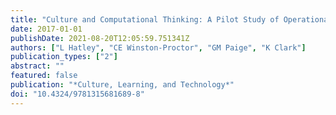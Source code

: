 ```yaml
---
title: "Culture and Computational Thinking: A Pilot Study of Operationalizing Culturally Responsive Teaching (CRT) in Computer Science Education"
date: 2017-01-01
publishDate: 2021-08-20T12:05:59.751341Z
authors: ["L Hatley", "CE Winston-Proctor", "GM Paige", "K Clark"]
publication_types: ["2"]
abstract: ""
featured: false
publication: "*Culture, Learning, and Technology*"
doi: "10.4324/9781315681689-8"
---
```


